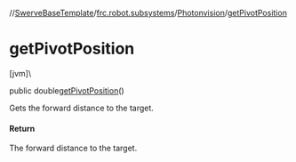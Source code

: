 //[SwerveBaseTemplate](../../../index.md)/[frc.robot.subsystems](../index.md)/[Photonvision](index.md)/[getPivotPosition](get-pivot-position.md)

# getPivotPosition

[jvm]\

public double[getPivotPosition](get-pivot-position.md)()

Gets the forward distance to the target.

#### Return

The forward distance to the target.
